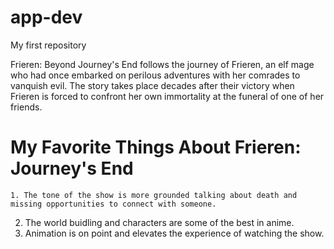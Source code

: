 # app-dev
My first repository

Frieren: Beyond Journey's End follows the journey of Frieren, an elf mage who had once embarked on perilous adventures with her comrades to vanquish evil. The story takes place decades after their victory when Frieren is forced to confront her own immortality at the funeral of one of her friends.

# My Favorite Things About Frieren: Journey's End
	1. The tone of the show is more grounded talking about death and missing opportunities to connect with someone.
  2. The world buidling and characters are some of the best in anime.
  3. Animation is on point and elevates the experience of watching the show.
